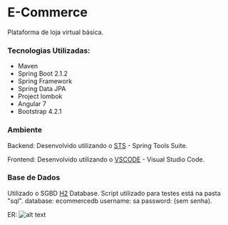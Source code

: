 # E-Commerce

Plataforma de loja virtual básica.

### Tecnologias Utilizadas:
* Maven
* Spring Boot 2.1.2
* Spring Framework
* Spring Data JPA
* Project lombok
* Angular 7
* Bootstrap 4.2.1

### Ambiente

Backend:
Desenvolvido utilizando o [STS](https://spring.io/tools/sts) - Spring Tools Suite.

Frontend:
Desenvolvido utilizando o [VSCODE](https://code.visualstudio.com/) - Visual Studio Code.

### Base de Dados
Utilizado o SGBD [H2](http://www.h2database.com/html/main.html) Database.
Script utilizado para testes está na pasta "sql".
database: ecommercedb
username: sa
password: (sem senha).

ER:
![alt text](http://oi66.tinypic.com/s43sr4.jpg)

